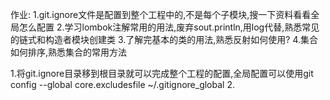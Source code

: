 作业: 1.git.ignore文件是配置到整个工程中的,不是每个子模块,搜一下资料看看全局怎么配置 
     2.学习lombok注解常用的用法,废弃sout.println,用log代替,熟悉常见的链式和构造者模块创建类 
     3.了解完基本的类的用法,熟悉反射如何使用? 
     4.集合如何排序,熟悉集合的常用方法

1.将git.ignore目录移到根目录就可以完成整个工程的配置,全局配置可以使用git config --global core.excludesfile ~/.gitignore_global
2.


